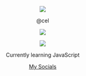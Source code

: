 <p align="center">  
<img src="https://cdn.discordapp.com/emojis/973963669069238323.webp?size=96&quality=lossless">
</p>
<p align="center">
    @cel
<p align="center">  
<img src="https://komarev.com/ghpvc/?username=cel&color=grey">
</p>
    <p align="center">
  <img src="https://discord.c99.nl/widget/theme-4/1143982268411543673.png"/>
</p>
<p align="center">
Currently learning JavaScript
<p align="center">
    <a href="https://wanted.lol/cel">My Socials</a>

